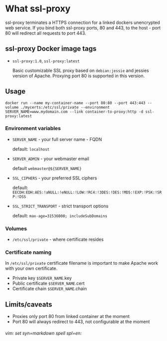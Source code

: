 # What ssl-proxy

ssl-proxy terminates a HTTPS connection for a linked dockers unencrypted web service. If you bind both ssl-proxy ports, 80 and 443, to the host - port 80 will redirect all requests to port 443. 

## ssl-proxy Docker image tags

* `ssl-proxy:1.0`, `ssl-proxy:latest`

    Basic customizable SSL proxy based on `debian:jessie` and jessies version of Apache. Proxying port 80 is supported in this version.

## Usage

    docker run --name my-container-name --port 80:80 --port 443:443 --volume ./mycerts:/etc/ssl/private --environment SERVER_NAME=www.mydomain.com --link container-to-proxy:http -d ssl-proxy:latest

### Environment variables

* `SERVER_NAME` - your full server name - FQDN

    default: `localhost`

* `SERVER_ADMIN` - your webmaster email 

    default `webmaster@${SERVER_NAME}`

* `SSL_CIPHERS` - your preferred SSL ciphers

    default: `EECDH:EDH:AES:!aNULL:!eNULL:!LOW:!RC4:!3DES:!DES:!MD5:!EXP:!PSK:!SRP:!DSS`

* `SSL_STRICT_TRANSPORT` - strict transport options

    default: `max-age=31536000; includeSubDomains`

### Volumes

* `/etc/ssl/private` - where certificate resides

### Certificate naming

In `/etc/ssl/private` certificate filename is important to make Apache work with your own certificate. 

* Private key `$SERVER_NAME`.key
* Public certificate `$SERVER_NAME`.cert
* Certificate chain `$SERVER_NAME`.chain

## Limits/caveats 

* Proxies only port 80 from linked container at the moment
* Port 80 will always redirect to 443, not configurable at the moment

###### vim: set syn=markdown spell spl=en:
